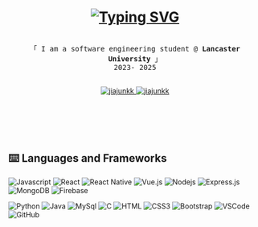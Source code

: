 <h1 align="center">
  <a href="https://git.io/typing-svg"><img src="https://readme-typing-svg.herokuapp.com?font=Cutive&weight=900&pause=1000&color=A2D2FB&center=true&vCenter=true&random=false&width=435&lines=Hi+there+%F0%9F%99%8B%F0%9F%8F%BB%E2%80%8D%E2%99%82%EF%B8%8F++It's+Jia+Jun+here" alt="Typing SVG" /></a>
</h1>

<p align="center"> 
  <samp>
    <br>
    「 I am a software engineering student @ <b>Lancaster University</b> 」
    <br> 2023- 2025
    <br>
    <br>
  </samp>
</p>

<p align="center">
 <a href="www.linkedin.com/in/jiajunkk" target="_blank">
  <img src="https://img.shields.io/badge/LinkedIn-0077B5?style=for-the-badge&logo=linkedin&logoColor=white" alt="jiajunkk"/>
 </a>
 <a href="https://instagram.com/jiajunkk" target="_blank">
  <img src="https://img.shields.io/badge/Instagram-fe4164?style=for-the-badge&logo=instagram&logoColor=white" alt="jiajunkk" />
 </a> 
</p>
</br></br></br></br>

## ⌨️ Languages and Frameworks
![Javascript](https://img.shields.io/badge/Javascript-F0DB4F?style=for-the-badge&labelColor=black&logo=javascript&logoColor=F0DB4F)
![React](https://img.shields.io/badge/-React-61DBFB?style=for-the-badge&labelColor=black&logo=react&logoColor=61DBFB)
![React Native](https://img.shields.io/badge/React_Native-20232A?style=for-the-badge&logo=react&logoColor=61DAFB)
![Vue.js](https://img.shields.io/badge/Vue.js-35495E?style=for-the-badge&logo=vuedotjs&logoColor=4FC08D)
![Nodejs](https://img.shields.io/badge/Nodejs-3C873A?style=for-the-badge&labelColor=black&logo=node.js&logoColor=3C873A)
![Express.js](https://img.shields.io/badge/Express.js-000000?style=for-the-badge&logo=express&logoColor=white)
![MongoDB](https://img.shields.io/badge/MongoDB-4EA94B?style=for-the-badge&logo=mongodb&logoColor=white)
![Firebase](https://img.shields.io/badge/firebase-ffca28?style=for-the-badge&logo=firebase&logoColor=black)

![Python](https://img.shields.io/badge/python-3670A0?style=for-the-badge&logo=python&logoColor=ffdd54)
![Java](https://img.shields.io/badge/Java-ED8B00?style=for-the-badge&logo=openjdk&logoColor=white)
![MySql](https://img.shields.io/badge/mysql-4479A1?style=flat&logo=mysql&logoColor=white)
![C](https://img.shields.io/badge/c-%2300599C.svg?style=for-the-badge&logo=c&logoColor=white)
![HTML](https://img.shields.io/badge/HTML5-E34F26?style=for-the-badge&logo=html5&logoColor=white)
![CSS3](https://img.shields.io/badge/CSS3-1572B6?style=for-the-badge&logo=css3&logoColor=white)
![Bootstrap](https://img.shields.io/badge/Bootstrap-563D7C?style=for-the-badge&logo=bootstrap&logoColor=white)
![VSCode](https://img.shields.io/badge/Visual_Studio-0078d7?style=for-the-badge&logo=visual%20studio&logoColor=white)
![GitHub](https://img.shields.io/badge/GitHub-%23121011.svg?style=for-the-badge&logo=github&logoColor=white) 
<!--
**JIAJUNKK/Jiajunkk** is a ✨ _special_ ✨ repository because its `README.md` (this file) appears on your GitHub profile.

Here are some ideas to get you started:

- 🔭 I’m currently working on ...
- 🌱 I’m currently learning ...
- 👯 I’m looking to collaborate on ...
- 🤔 I’m looking for help with ...
- 💬 Ask me about ...
- 📫 How to reach me: ...
- 😄 Pronouns: ...
- ⚡ Fun fact: ...
-->
